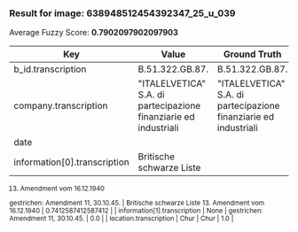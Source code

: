 ### Result for image: 638948512454392347_25_u_039
Average Fuzzy Score: **0.7902097902097903**
<small>

| Key | Value | Ground Truth | Score |
| --- | --- | --- | --- |
| b_id.transcription | B.51.322.GB.87. | B.51.322.GB.87. | 1.0 |
| company.transcription | "ITALELVETICA" S.A. di partecipazione finanziarie ed industriali | "ITALELVETICA" S.A. di partecipazione finanziarie ed industriali | 1.0 |
| date |  |  | 1.0 |
| information[0].transcription | Britische schwarze Liste
13. Amendment vom 16.12.1940

gestrichen:
Amendment 11, 30.10.45. | Britische schwarze Liste
13. Amendment vom 16.12.1940 | 0.7412587412587412 |
| information[1].transcription | None | gestrichen:
Amendment 11, 30.10.45. | 0.0 |
| location.transcription | Chur | Chur | 1.0 |

</small>
